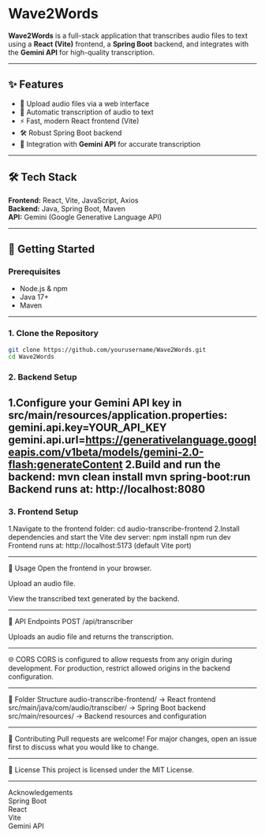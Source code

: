 # Wave2Words

**Wave2Words** is a full-stack application that transcribes audio files to text using a **React (Vite)** frontend, a **Spring Boot** backend, and integrates with the **Gemini API** for high-quality transcription.

---

## ✨ Features
- 🎤 Upload audio files via a web interface  
- 📝 Automatic transcription of audio to text  
- ⚡ Fast, modern React frontend (Vite)  
- 🛠️ Robust Spring Boot backend  
- 🤖 Integration with **Gemini API** for accurate transcription  

---

## 🛠 Tech Stack
**Frontend:** React, Vite, JavaScript, Axios  
**Backend:** Java, Spring Boot, Maven  
**API:** Gemini (Google Generative Language API)  

---

## 🚀 Getting Started

### **Prerequisites**
- Node.js & npm  
- Java 17+  
- Maven  

---

### **1. Clone the Repository**
```bash
git clone https://github.com/yourusername/Wave2Words.git
cd Wave2Words
```

### 2. Backend Setup
  1.Configure your Gemini API key in src/main/resources/application.properties:
    gemini.api.key=YOUR_API_KEY
    gemini.api.url=https://generativelanguage.googleapis.com/v1beta/models/gemini-2.0-flash:generateContent
  2.Build and run the backend:
    mvn clean install
    mvn spring-boot:run
Backend runs at: http://localhost:8080
---

### 3. Frontend Setup
  1.Navigate to the frontend folder:
  cd audio-transcribe-frontend
  2.Install dependencies and start the Vite dev server:
  npm install
  npm run dev
Frontend runs at: http://localhost:5173 (default Vite port)

---

📌 Usage
Open the frontend in your browser.

Upload an audio file.

View the transcribed text generated by the backend.

---

📡 API Endpoints
POST /api/transcriber

Uploads an audio file and returns the transcription.

---

🌐 CORS
CORS is configured to allow requests from any origin during development.
For production, restrict allowed origins in the backend configuration.

---

📂 Folder Structure
audio-transcribe-frontend/   → React frontend  
src/main/java/com/audio/transciber/  → Spring Boot backend  
src/main/resources/          → Backend resources and configuration  

---

🤝 Contributing
Pull requests are welcome!
For major changes, open an issue first to discuss what you would like to change.

---

📜 License
This project is licensed under the MIT License.

--- 
Acknowledgements  
Spring Boot  
React  
Vite  
Gemini API  

